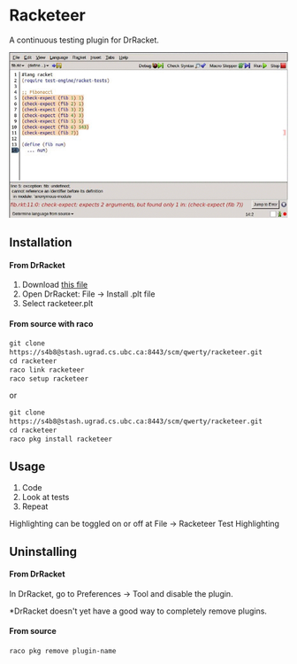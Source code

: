 Racketeer
=========

A continuous testing plugin for DrRacket.

![Racketeer](./racketeer.gif)

Installation
--------------

#### From DrRacket
1. Download [this file](https://stash.ugrad.cs.ubc.ca:8443/projects/QWERTY/repos/racketeer/browse/racketeer.plt)
2. Open DrRacket: File -> Install .plt file
3. Select racketeer.plt

#### From source with raco

```
git clone https://s4b8@stash.ugrad.cs.ubc.ca:8443/scm/qwerty/racketeer.git
cd racketeer
raco link racketeer
raco setup racketeer
```

or

```
git clone https://s4b8@stash.ugrad.cs.ubc.ca:8443/scm/qwerty/racketeer.git
cd racketeer
raco pkg install racketeer
```

Usage
-------
1. Code
2. Look at tests
3. Repeat

Highlighting can be toggled on or off at File -> Racketeer Test Highlighting


Uninstalling
-------------

#### From DrRacket
In DrRacket, go to Preferences -> Tool and disable the plugin.

\*DrRacket doesn't yet have a good way to completely remove plugins.

#### From source
```
raco pkg remove plugin-name
```
